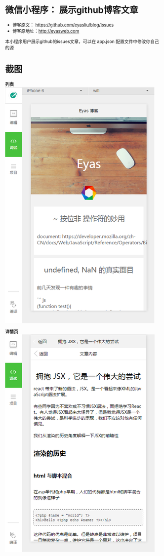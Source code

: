 # 微信小程序： 展示github博客文章

 - 博客原文： https://github.com/eyasliu/blog/issues
 - 博客原地址：http://eyasweb.com

本小程序用户展示github的issues文章，可以在 app.json 配置文件中修改你自己的源

# 截图

**列表**
![](./screenshots/list.png)

**详情页**
![](./screenshots/detail.png)
